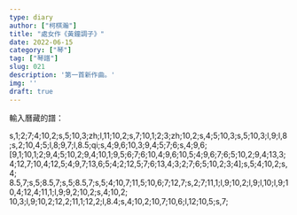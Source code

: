 ```yaml
---
type: diary
author: ["柯棋瀚"]
title: "處女作《黃鐘調子》"
date: 2022-06-15
category: ["琴"]
tag: ["琴譜"]
slug: 021
description: '第一首新作曲。'
img: ''
draft: true
---
```




輸入曆藏的譜：

s,1;2;7;4;10,2;s,5;10,3;zh;l,11;10,2;s,7;10,1;2;3;zh;10,2;s,4;5;10,3;s,5;10,3;l,9;l,8;s,2;10,4;5;l,8;9,7;l,8.5;qi;s,4;9,6;10,3;9,4;5;7;6;s,4;9,6;[9,1;10,1;2;9,4;5;10,2;9,4;10,1;9,5;6;7;6;10,4;9,6;10,5;4;9,6;7;6;5;10,2;9,4;13,3;4;12,7;10,4;12,5;4;9,7;13,6;5;4;2;12,5;7;6;13,4;3;2;7;6;5;10,2;3;4];s,5;4;10,2;s,4;
8.5,7;s,5;8.5,7;s,5;8.5,7;s,5;4;10,7;11,5;10,6;7;12,7;s,2;7;11,1;l,9;10,2;l,9;l,10;l,9;10,4;12,4;11,1;l,9;9,2;10,2;s,4;10,2;  
10,3;l,9;10,2;12,2;11,1;12,2;l,8.4;s,4;10,2;10,7;10,6;l,12;10,5;s,7;
